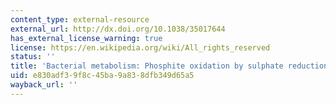```yaml
---
content_type: external-resource
external_url: http://dx.doi.org/10.1038/35017644
has_external_license_warning: true
license: https://en.wikipedia.org/wiki/All_rights_reserved
status: ''
title: 'Bacterial metabolism: Phosphite oxidation by sulphate reduction'
uid: e830adf3-9f8c-45ba-9a83-8dfb349d65a5
wayback_url: ''
---
```

